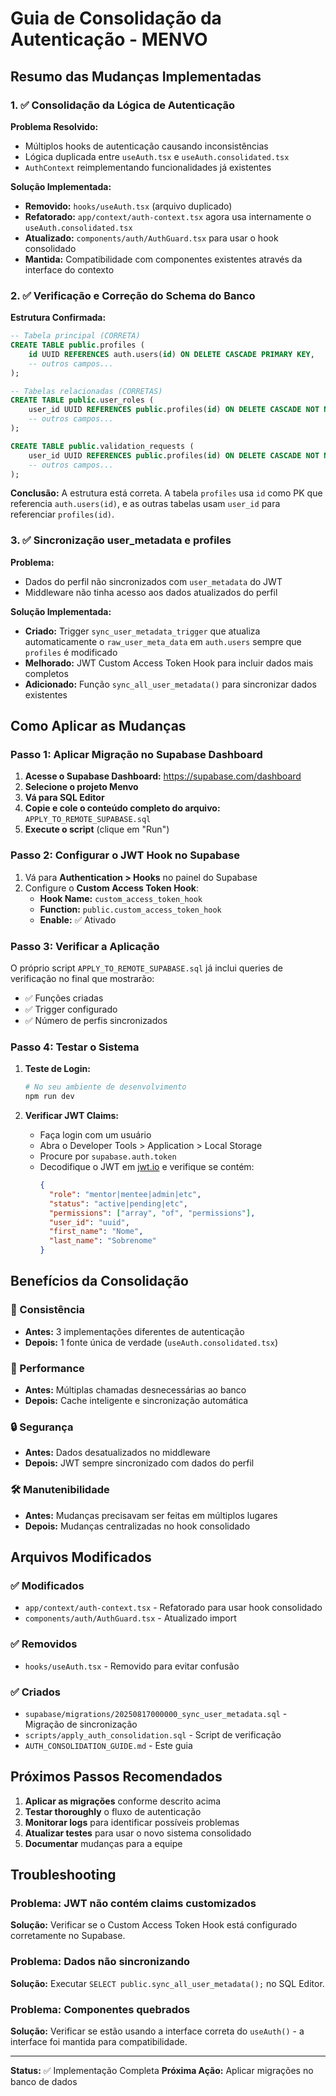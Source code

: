 # Guia de Consolidação da Autenticação - MENVO

## Resumo das Mudanças Implementadas

### 1. ✅ Consolidação da Lógica de Autenticação

**Problema Resolvido:**
- Múltiplos hooks de autenticação causando inconsistências
- Lógica duplicada entre `useAuth.tsx` e `useAuth.consolidated.tsx`
- `AuthContext` reimplementando funcionalidades já existentes

**Solução Implementada:**
- **Removido:** `hooks/useAuth.tsx` (arquivo duplicado)
- **Refatorado:** `app/context/auth-context.tsx` agora usa internamente o `useAuth.consolidated.tsx`
- **Atualizado:** `components/auth/AuthGuard.tsx` para usar o hook consolidado
- **Mantida:** Compatibilidade com componentes existentes através da interface do contexto

### 2. ✅ Verificação e Correção do Schema do Banco

**Estrutura Confirmada:**
```sql
-- Tabela principal (CORRETA)
CREATE TABLE public.profiles (
    id UUID REFERENCES auth.users(id) ON DELETE CASCADE PRIMARY KEY,
    -- outros campos...
);

-- Tabelas relacionadas (CORRETAS)
CREATE TABLE public.user_roles (
    user_id UUID REFERENCES public.profiles(id) ON DELETE CASCADE NOT NULL,
    -- outros campos...
);

CREATE TABLE public.validation_requests (
    user_id UUID REFERENCES public.profiles(id) ON DELETE CASCADE NOT NULL,
    -- outros campos...
);
```

**Conclusão:** A estrutura está correta. A tabela `profiles` usa `id` como PK que referencia `auth.users(id)`, e as outras tabelas usam `user_id` para referenciar `profiles(id)`.

### 3. ✅ Sincronização user_metadata e profiles

**Problema:**
- Dados do perfil não sincronizados com `user_metadata` do JWT
- Middleware não tinha acesso aos dados atualizados do perfil

**Solução Implementada:**
- **Criado:** Trigger `sync_user_metadata_trigger` que atualiza automaticamente o `raw_user_meta_data` em `auth.users` sempre que `profiles` é modificado
- **Melhorado:** JWT Custom Access Token Hook para incluir dados mais completos
- **Adicionado:** Função `sync_all_user_metadata()` para sincronizar dados existentes

## Como Aplicar as Mudanças

### Passo 1: Aplicar Migração no Supabase Dashboard

1. **Acesse o Supabase Dashboard:** https://supabase.com/dashboard
2. **Selecione o projeto Menvo**
3. **Vá para SQL Editor**
4. **Copie e cole o conteúdo completo do arquivo:** `APPLY_TO_REMOTE_SUPABASE.sql`
5. **Execute o script** (clique em "Run")

### Passo 2: Configurar o JWT Hook no Supabase

1. Vá para **Authentication > Hooks** no painel do Supabase
2. Configure o **Custom Access Token Hook**:
   - **Hook Name:** `custom_access_token_hook`
   - **Function:** `public.custom_access_token_hook`
   - **Enable:** ✅ Ativado

### Passo 3: Verificar a Aplicação

O próprio script `APPLY_TO_REMOTE_SUPABASE.sql` já inclui queries de verificação no final que mostrarão:
- ✅ Funções criadas
- ✅ Trigger configurado  
- ✅ Número de perfis sincronizados

### Passo 4: Testar o Sistema

1. **Teste de Login:**
   ```bash
   # No seu ambiente de desenvolvimento
   npm run dev
   ```

2. **Verificar JWT Claims:**
   - Faça login com um usuário
   - Abra o Developer Tools > Application > Local Storage
   - Procure por `supabase.auth.token`
   - Decodifique o JWT em [jwt.io](https://jwt.io) e verifique se contém:
     ```json
     {
       "role": "mentor|mentee|admin|etc",
       "status": "active|pending|etc",
       "permissions": ["array", "of", "permissions"],
       "user_id": "uuid",
       "first_name": "Nome",
       "last_name": "Sobrenome"
     }
     ```

## Benefícios da Consolidação

### 🎯 Consistência
- **Antes:** 3 implementações diferentes de autenticação
- **Depois:** 1 fonte única de verdade (`useAuth.consolidated.tsx`)

### 🚀 Performance
- **Antes:** Múltiplas chamadas desnecessárias ao banco
- **Depois:** Cache inteligente e sincronização automática

### 🔒 Segurança
- **Antes:** Dados desatualizados no middleware
- **Depois:** JWT sempre sincronizado com dados do perfil

### 🛠️ Manutenibilidade
- **Antes:** Mudanças precisavam ser feitas em múltiplos lugares
- **Depois:** Mudanças centralizadas no hook consolidado

## Arquivos Modificados

### ✅ Modificados
- `app/context/auth-context.tsx` - Refatorado para usar hook consolidado
- `components/auth/AuthGuard.tsx` - Atualizado import

### ✅ Removidos
- `hooks/useAuth.tsx` - Removido para evitar confusão

### ✅ Criados
- `supabase/migrations/20250817000000_sync_user_metadata.sql` - Migração de sincronização
- `scripts/apply_auth_consolidation.sql` - Script de verificação
- `AUTH_CONSOLIDATION_GUIDE.md` - Este guia

## Próximos Passos Recomendados

1. **Aplicar as migrações** conforme descrito acima
2. **Testar thoroughly** o fluxo de autenticação
3. **Monitorar logs** para identificar possíveis problemas
4. **Atualizar testes** para usar o novo sistema consolidado
5. **Documentar** mudanças para a equipe

## Troubleshooting

### Problema: JWT não contém claims customizados
**Solução:** Verificar se o Custom Access Token Hook está configurado corretamente no Supabase.

### Problema: Dados não sincronizando
**Solução:** Executar `SELECT public.sync_all_user_metadata();` no SQL Editor.

### Problema: Componentes quebrados
**Solução:** Verificar se estão usando a interface correta do `useAuth()` - a interface foi mantida para compatibilidade.

---

**Status:** ✅ Implementação Completa
**Próxima Ação:** Aplicar migrações no banco de dados